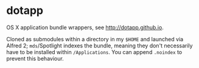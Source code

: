 # dotapp

OS X application bundle wrappers, see <http://dotapp.github.io>.

Cloned as submodules within a directory in my `$HOME` and launched via Alfred
2; `mds`/Spotlight indexes the bundle, meaning they don't necessarily have to
be installed within `/Applications`. You can append `.noindex` to prevent this
behaviour.

